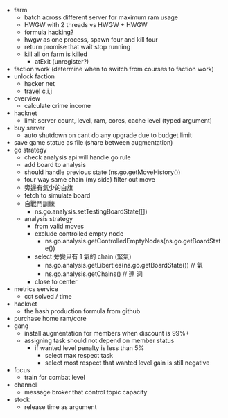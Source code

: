 - farm
  - batch across different server for maximum ram usage
  - HWGW with 2 threads vs HWGW + HWGW
  - formula hacking?
  - hwgw as one process, spawn four and kill four
  - return promise that wait stop running
  - kill all on farm is killed
    - atExit (unregister?)
- faction work (determine when to switch from courses to faction work)
- unlock faction
  - hacker net
  - travel c,i,j
- overview
  - calculate crime income
- hacknet
  - limit server count, level, ram, cores, cache level (typed argument)
- buy server
  - auto shutdown on cant do any upgrade due to budget limit
- save game statue as file (share between augmentation)
- go strategy
  - check analysis api will handle go rule
  - add board to analysis
  - should handle previous state (ns.go.getMoveHistory())
  - four way same chain (my side) filter out move
  - 旁邊有氣少的白旗
  - fetch to simulate board
  - 自戰鬥訓練
    - ns.go.analysis.setTestingBoardState([])
  - analysis strategy
    - from valid moves
    - exclude controlled empty node
      - ns.go.analysis.getControlledEmptyNodes(ns.go.getBoardState())
    - select 旁變只有 1 氣的 chain (緊氣)
      - ns.go.analysis.getLiberties(ns.go.getBoardState()) // 氣
      - ns.go.analysis.getChains() // 連 洞
    - close to center
- metrics service
  - cct solved / time
- hacknet
  - the hash production formula from github
- purchase home ram/core
- gang
  - install augmentation for members when discount is 99%+
  - assigning task should not depend on member status
    - if wanted level penalty is less than 5%
      - select max respect task
      - select most respect that wanted level gain is still negative
- focus
  - train for combat level
- channel
  - message broker that control topic capacity
- stock
  - release time as argument